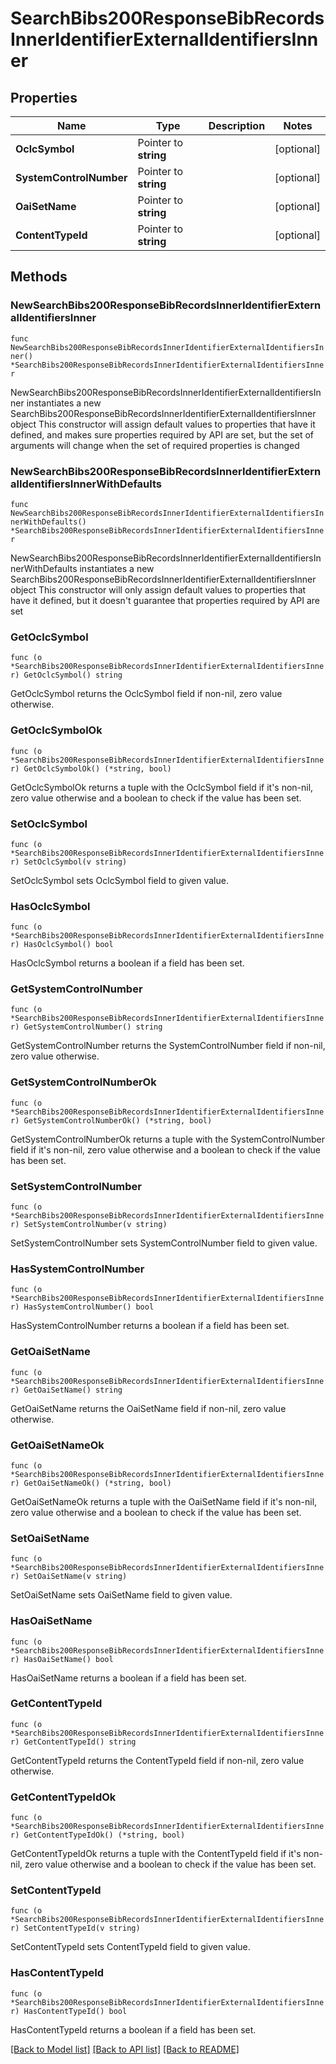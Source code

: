 # SearchBibs200ResponseBibRecordsInnerIdentifierExternalIdentifiersInner

## Properties

Name | Type | Description | Notes
------------ | ------------- | ------------- | -------------
**OclcSymbol** | Pointer to **string** |  | [optional] 
**SystemControlNumber** | Pointer to **string** |  | [optional] 
**OaiSetName** | Pointer to **string** |  | [optional] 
**ContentTypeId** | Pointer to **string** |  | [optional] 

## Methods

### NewSearchBibs200ResponseBibRecordsInnerIdentifierExternalIdentifiersInner

`func NewSearchBibs200ResponseBibRecordsInnerIdentifierExternalIdentifiersInner() *SearchBibs200ResponseBibRecordsInnerIdentifierExternalIdentifiersInner`

NewSearchBibs200ResponseBibRecordsInnerIdentifierExternalIdentifiersInner instantiates a new SearchBibs200ResponseBibRecordsInnerIdentifierExternalIdentifiersInner object
This constructor will assign default values to properties that have it defined,
and makes sure properties required by API are set, but the set of arguments
will change when the set of required properties is changed

### NewSearchBibs200ResponseBibRecordsInnerIdentifierExternalIdentifiersInnerWithDefaults

`func NewSearchBibs200ResponseBibRecordsInnerIdentifierExternalIdentifiersInnerWithDefaults() *SearchBibs200ResponseBibRecordsInnerIdentifierExternalIdentifiersInner`

NewSearchBibs200ResponseBibRecordsInnerIdentifierExternalIdentifiersInnerWithDefaults instantiates a new SearchBibs200ResponseBibRecordsInnerIdentifierExternalIdentifiersInner object
This constructor will only assign default values to properties that have it defined,
but it doesn't guarantee that properties required by API are set

### GetOclcSymbol

`func (o *SearchBibs200ResponseBibRecordsInnerIdentifierExternalIdentifiersInner) GetOclcSymbol() string`

GetOclcSymbol returns the OclcSymbol field if non-nil, zero value otherwise.

### GetOclcSymbolOk

`func (o *SearchBibs200ResponseBibRecordsInnerIdentifierExternalIdentifiersInner) GetOclcSymbolOk() (*string, bool)`

GetOclcSymbolOk returns a tuple with the OclcSymbol field if it's non-nil, zero value otherwise
and a boolean to check if the value has been set.

### SetOclcSymbol

`func (o *SearchBibs200ResponseBibRecordsInnerIdentifierExternalIdentifiersInner) SetOclcSymbol(v string)`

SetOclcSymbol sets OclcSymbol field to given value.

### HasOclcSymbol

`func (o *SearchBibs200ResponseBibRecordsInnerIdentifierExternalIdentifiersInner) HasOclcSymbol() bool`

HasOclcSymbol returns a boolean if a field has been set.

### GetSystemControlNumber

`func (o *SearchBibs200ResponseBibRecordsInnerIdentifierExternalIdentifiersInner) GetSystemControlNumber() string`

GetSystemControlNumber returns the SystemControlNumber field if non-nil, zero value otherwise.

### GetSystemControlNumberOk

`func (o *SearchBibs200ResponseBibRecordsInnerIdentifierExternalIdentifiersInner) GetSystemControlNumberOk() (*string, bool)`

GetSystemControlNumberOk returns a tuple with the SystemControlNumber field if it's non-nil, zero value otherwise
and a boolean to check if the value has been set.

### SetSystemControlNumber

`func (o *SearchBibs200ResponseBibRecordsInnerIdentifierExternalIdentifiersInner) SetSystemControlNumber(v string)`

SetSystemControlNumber sets SystemControlNumber field to given value.

### HasSystemControlNumber

`func (o *SearchBibs200ResponseBibRecordsInnerIdentifierExternalIdentifiersInner) HasSystemControlNumber() bool`

HasSystemControlNumber returns a boolean if a field has been set.

### GetOaiSetName

`func (o *SearchBibs200ResponseBibRecordsInnerIdentifierExternalIdentifiersInner) GetOaiSetName() string`

GetOaiSetName returns the OaiSetName field if non-nil, zero value otherwise.

### GetOaiSetNameOk

`func (o *SearchBibs200ResponseBibRecordsInnerIdentifierExternalIdentifiersInner) GetOaiSetNameOk() (*string, bool)`

GetOaiSetNameOk returns a tuple with the OaiSetName field if it's non-nil, zero value otherwise
and a boolean to check if the value has been set.

### SetOaiSetName

`func (o *SearchBibs200ResponseBibRecordsInnerIdentifierExternalIdentifiersInner) SetOaiSetName(v string)`

SetOaiSetName sets OaiSetName field to given value.

### HasOaiSetName

`func (o *SearchBibs200ResponseBibRecordsInnerIdentifierExternalIdentifiersInner) HasOaiSetName() bool`

HasOaiSetName returns a boolean if a field has been set.

### GetContentTypeId

`func (o *SearchBibs200ResponseBibRecordsInnerIdentifierExternalIdentifiersInner) GetContentTypeId() string`

GetContentTypeId returns the ContentTypeId field if non-nil, zero value otherwise.

### GetContentTypeIdOk

`func (o *SearchBibs200ResponseBibRecordsInnerIdentifierExternalIdentifiersInner) GetContentTypeIdOk() (*string, bool)`

GetContentTypeIdOk returns a tuple with the ContentTypeId field if it's non-nil, zero value otherwise
and a boolean to check if the value has been set.

### SetContentTypeId

`func (o *SearchBibs200ResponseBibRecordsInnerIdentifierExternalIdentifiersInner) SetContentTypeId(v string)`

SetContentTypeId sets ContentTypeId field to given value.

### HasContentTypeId

`func (o *SearchBibs200ResponseBibRecordsInnerIdentifierExternalIdentifiersInner) HasContentTypeId() bool`

HasContentTypeId returns a boolean if a field has been set.


[[Back to Model list]](../README.md#documentation-for-models) [[Back to API list]](../README.md#documentation-for-api-endpoints) [[Back to README]](../README.md)


